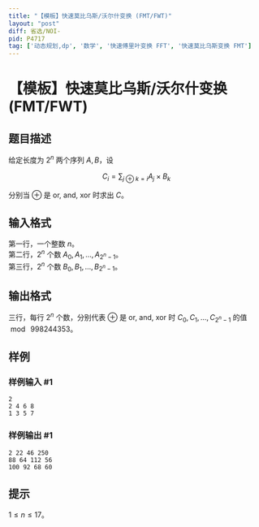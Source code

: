 ```yaml
---
title: "【模板】快速莫比乌斯/沃尔什变换 (FMT/FWT)"
layout: "post"
diff: 省选/NOI-
pid: P4717
tag: ['动态规划,dp', '数学', '快速傅里叶变换 FFT', '快速莫比乌斯变换 FMT']
---
```

# 【模板】快速莫比乌斯/沃尔什变换 (FMT/FWT)
## 题目描述

给定长度为 $2^n$ 两个序列 $A,B$，设 

$$C_i=\sum_{j\oplus k = i}A_j \times B_k$$

分别当 $\oplus$ 是 or, and, xor 时求出 $C$。
## 输入格式

第一行，一个整数 $n$。  
第二行，$2^n$ 个数 $A_0, A_1, \ldots, A_{2^n-1}$。  
第三行，$2^n$ 个数 $B_0, B_1, \ldots, B_{2^n-1}$。

## 输出格式

三行，每行 $2^n$ 个数，分别代表 $\oplus$ 是 or, and, xor 时 $C_0, C_1, \ldots, C_{2^n-1}$ 的值 $\bmod\ 998244353$。

## 样例

### 样例输入 #1
```
2
2 4 6 8
1 3 5 7

```
### 样例输出 #1
```
2 22 46 250
88 64 112 56
100 92 68 60

```
## 提示

$1 \le n \le 17$。
